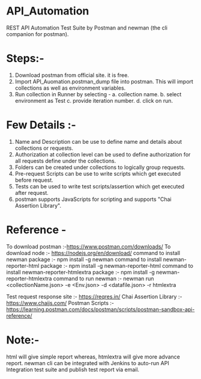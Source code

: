 # API_Automation
REST API Automation Test Suite by Postman and newman (the cli companion for postman).

# Steps:-
1. Download postman from official site. it is free.
2. Import API_Auomation.postman_dump file into postman. This will import collections as well as environment variables.
3. Run collection in Runner by selecting - 
  a. collection name.
  b. select environment as Test
  c. provide iteration number.
  d. click on run.
  
# Few Details :-
1. Name and Description can be use to define name and details about collections or requests.
2. Authorization at collection level can be used to define authorization for all requests define under the collections.
3. Folders can be created under collections to logically group requests.
4. Pre-request Scripts can be use to write scripts which get executed before request.
5. Tests can be used to write test scripts/assertion which get executed after request.
6. postman supports JavaScripts for scripting and supports "Chai Assertion Library".

# Reference - 
To download postman :-https://www.postman.com/downloads/
To download node :- https://nodejs.org/en/download/
command to install newman package :- npm install -g newman
command to install newman-reporter-html package :- npm install -g newman-reporter-html
command to install newman-reporter-htmlextra package :- npm install -g newman-reporter-htmlextra
command to run newman :- newman run <collectionName.json> -e <Env.json> -d <datafile.json> -r htmlextra

Test request response site :- https://reqres.in/
Chai Assertion Library :- https://www.chaijs.com/
Postman Scripts :- https://learning.postman.com/docs/postman/scripts/postman-sandbox-api-reference/

# Note:- 
html will give simple report whereas, htmlextra will give more advance report.
newman cli can be integrated with Jenkins to auto-run API Integration test suite and publish test report via email.
